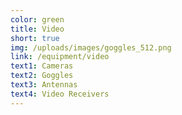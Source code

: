 ```yaml
---
color: green
title: Video
short: true
img: /uploads/images/goggles_512.png
link: /equipment/video
text1: Cameras
text2: Goggles
text3: Antennas
text4: Video Receivers
---
```

